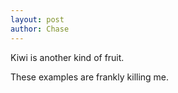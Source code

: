 ```yaml
---
layout: post
author: Chase
---
```

Kiwi is another kind of fruit.

These examples are frankly killing me.
